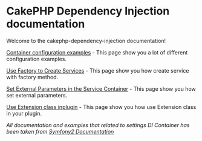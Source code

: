 CakePHP Dependency Injection documentation
==========================================

Welcome to the cakephp-dependency-injection documentation!

[Container configuration examples](https://github.com/mind-blowing/cakephp-dependency-injection/blob/develop/doc/container_configuration_examples.md) - This page show you a lot of different configuration examples.

[Use Factory to Create Services](https://github.com/mind-blowing/cakephp-dependency-injection/blob/develop/doc/use_factory_to_create_services.md) - This page show you how create service with factory method.

[Set External Parameters in the Service Container](https://github.com/mind-blowing/cakephp-dependency-injection/blob/develop/doc/set_external_parameters_in_the_service_container.md) - This page show you how set external parameters.

[Use Extension class inplugin](https://github.com/mind-blowing/cakephp-dependency-injection/blob/develop/doc/extension_class_in_plugin.md) - This page show you how use Extension class in your plugin.

*All documentation and examples that related to settings DI Container has been taken from [Symfony2 Documentation](http://symfony.com/doc/current/)*
